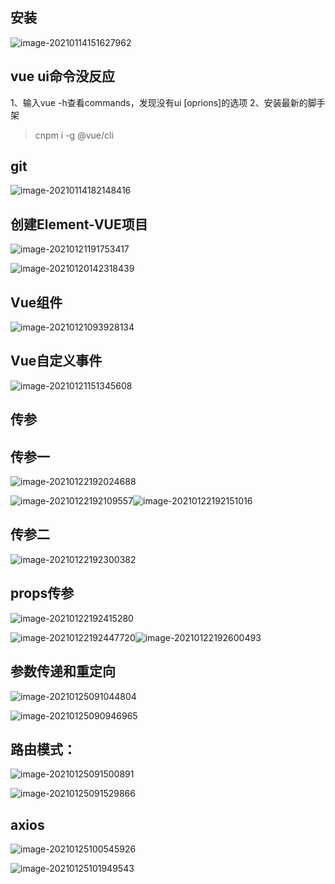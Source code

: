 ## 安装

![image-20210114151627962](C:\Users\minibar\AppData\Roaming\Typora\typora-user-images\image-20210114151627962.png)

## vue ui命令没反应

1、输入vue -h查看commands，发现没有ui [oprions]的选项
2、安装最新的脚手架

> cnpm i -g @vue/cli

## git

![image-20210114182148416](E:\培训笔记\oracle\image-20210114182148416.png)

## 创建Element-VUE项目

![image-20210121191753417](E:\培训笔记\oracle\image-20210121191753417.png)

![image-20210120142318439](E:\培训笔记\oracle\image-20210120142318439.png)



## Vue组件

![image-20210121093928134](E:\培训笔记\oracle\image-20210121093928134.png)

## Vue自定义事件

![image-20210121151345608](E:\培训笔记\oracle\image-20210121151345608.png)

## 传参

## 传参一

![image-20210122192024688](E:\培训笔记\oracle\image-20210122192039393.png)

![image-20210122192109557](E:\培训笔记\oracle\image-20210122192109557.png)![image-20210122192151016](E:\培训笔记\oracle\image-20210122192151016.png)

## 传参二

![image-20210122192300382](E:\培训笔记\oracle\image-20210122192300382.png)

## props传参

![image-20210122192415280](E:\培训笔记\oracle\image-20210122192415280.png)

![image-20210122192447720](E:\培训笔记\oracle\image-20210122192447720.png)![image-20210122192600493](E:\培训笔记\oracle\image-20210122192600493.png)

## 参数传递和重定向

![image-20210125091044804](E:\培训笔记\oracle\image-20210125091044804.png)

![image-20210125090946965](E:\培训笔记\oracle\image-20210125090946965.png)

## 路由模式：

![image-20210125091500891](E:\培训笔记\oracle\image-20210125091500891.png)

![image-20210125091529866](E:\培训笔记\oracle\image-20210125091529866.png)

## axios

![image-20210125100545926](E:\培训笔记\oracle\image-20210125100545926.png)

![image-20210125101949543](E:\培训笔记\oracle\image-20210125101949543.png)

